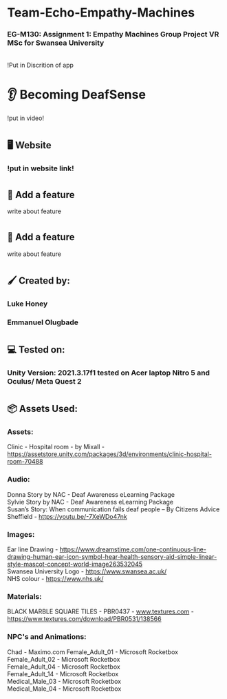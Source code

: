 # Team-Echo-Empathy-Machines

### EG-M130: Assignment 1: Empathy Machines Group Project VR MSc for Swansea University 
<br/>
!Put in Discrition of app <br/>

# :ear: Becoming DeafSense
!put in video!
#
## :desktop_computer: Website
### !put in website link!
#
## :tulip: Add a feature
write about feature
#
## :seedling: Add a feature
write about feature
#
## :paintbrush: Created by:
### Luke Honey
### Emmanuel Olugbade
#
## :computer: Tested on:
### Unity Version: 2021.3.17f1 tested on Acer laptop Nitro 5 and Oculus/ Meta Quest 2
#
## 	:package: Assets Used:
### Assets:
Clinic - Hospital room - by Mixall - https://assetstore.unity.com/packages/3d/environments/clinic-hospital-room-70488 <br/>

### Audio:
Donna Story by NAC - Deaf Awareness eLearning Package <br/>
Sylvie Story by NAC - Deaf Awareness eLearning Package <br/>
Susan’s Story: When communication fails deaf people – By Citizens Advice Sheffield - https://youtu.be/-7XeWDo47nk <br/>

### Images:
Ear line Drawing - https://www.dreamstime.com/one-continuous-line-drawing-human-ear-icon-symbol-hear-health-sensory-aid-simple-linear-style-mascot-concept-world-image263532045 <br/>
Swansea University Logo - https://www.swansea.ac.uk/ <br/>
NHS colour - https://www.nhs.uk/ <br/>


### Materials:
BLACK MARBLE SQUARE TILES - PBR0437 - www.textures.com - https://www.textures.com/download/PBR0531/138566 <br/>

### NPC's and Animations: 
Chad - Maximo.com 
Female_Adult_01 - Microsoft Rocketbox <br/>
Female_Adult_02 - Microsoft Rocketbox <br/>
Female_Adult_04 - Microsoft Rocketbox <br/>
Female_Adult_14 - Microsoft Rocketbox <br/>
Medical_Male_03 - Microsoft Rocketbox <br/>
Medical_Male_04 - Microsoft Rocketbox <br/>
#
